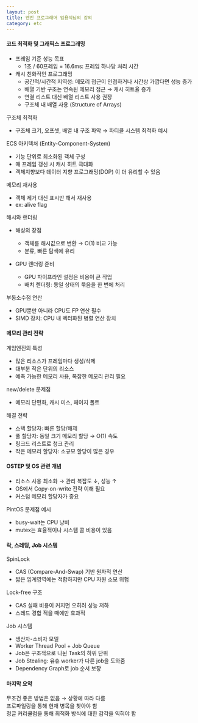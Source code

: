 ```yaml
---
layout: post
title: 엔진 프로그래머 임용식님의 강의
category: etc
---
```


#### 코드 최적화 및 그래픽스 프로그래밍
- 프레임 기준 성능 목표
    - 1초 / 60프레임 = 16.6ms: 프레임 하나당 처리 시간
- 캐시 친화적인 프로그래밍
    - 공간적/시간적 지역성: 메모리 접근이 인접하거나 시간상 가깝다면 성능 증가
    - 배열 기반 구조는 연속된 메모리 접근 → 캐시 히트율 증가
    - 연결 리스트 대신 배열 리스트 사용 권장
    - 구조체 내 배열 사용 (Structure of Arrays)

구조체 최적화
- 구조체 크기, 오프셋, 배열 내 구조 파악 → 파티클 시스템 최적화 예시

ECS 아키텍처 (Entity-Component-System)
- 기능 단위로 최소화된 객체 구성
- 매 프레임 갱신 시 캐시 히트 극대화
- 객체지향보다 데이터 지향 프로그래밍(DOP) 이 더 유리할 수 있음

메모리 재사용
- 객체 제거 대신 표시만 해서 재사용
- ex: alive flag

해시와 랜더링
- 해싱의 장점
    - 객체를 해시값으로 변환 → O(1) 비교 가능
    - 분류, 빠른 탐색에 유리

- GPU 렌더링 준비
    - GPU 파이프라인 설정은 비용이 큰 작업
    - 배치 렌더링: 동일 상태의 묶음을 한 번에 처리

부동소수점 연산
- GPU뿐만 아니라 CPU도 FP 연산 필수
- SIMD 장치: CPU 내 벡터화된 병렬 연산 장치

#### 메모리 관리 전략
게임엔진의 특성
- 많은 리소스가 프레임마다 생성/삭제
- 대부분 작은 단위의 리소스
- 예측 가능한 메모리 사용, 복잡한 메모리 관리 필요

new/delete 문제점
- 메모리 단편화, 캐시 미스, 페이지 폴트

해결 전략
- 스택 할당자: 빠른 할당/해제
- 풀 할당자: 동일 크기 메모리 할당 → O(1) 속도
- 링크드 리스트로 청크 관리
- 작은 메모리 할당자: 소규모 할당이 많은 경우

#### OSTEP 및 OS 관련 개념

- 리소스 사용 최소화 → 관리 복잡도 ↓, 성능 ↑
- OS에서 Copy-on-write 전략 이해 필요
- 커스텀 메모리 할당자가 중요

PintOS 문제점 예시
- busy-wait는 CPU 낭비
- mutex는 효율적이나 시스템 콜 비용이 있음

#### 락, 스레딩, Job 시스템
SpinLock
- CAS (Compare-And-Swap) 기반 원자적 연산
- 짧은 임계영역에는 적합하지만 CPU 자원 소모 위험  

Lock-free 구조
- CAS 실패 비용이 커지면 오히려 성능 저하
- 스레드 경합 적을 때에만 효과적   

Job 시스템
- 생산자-소비자 모델
- Worker Thread Pool + Job Queue
- Job은 구조적으로 나뉜 Task의 하위 단위
- Job Stealing: 유휴 worker가 다른 job을 도와줌
- Dependency Graph로 job 순서 보장

#### 마지막 요약

무조건 좋은 방법은 없음 → 상황에 따라 다름   
프로파일링을 통해 현재 병목을 찾아야 함   
정글 커리큘럼을 통해 최적화 방식에 대한 감각을 익혀야 함   